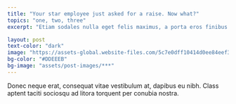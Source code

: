 ```yaml
---
title: "Your star employee just asked for a raise. Now what?"
topics: "one, two, three"
excerpt: "Etiam sodales nulla eget felis maximus, a porta eros finibus. Maecenas libero mi, aliquet sed metus sit amet, vestibulum vulputate ex. Phasellus blandit eget tellus et varius. Vivamus sit amet."

layout: post
text-color: "dark"
image: "https://assets-global.website-files.com/5c7e0dff10414d0ee84eef35/5e9799e265f7a9963d4e2906_Over-Web-mockup.png"
bg-color: "#DDEEEB"
bg-image: "assets/post-images/***"
---
```


Donec neque erat, consequat vitae vestibulum at, dapibus eu nibh. Class aptent taciti sociosqu ad litora torquent per conubia nostra.
